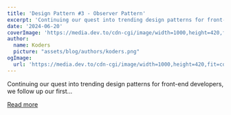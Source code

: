 ```yaml
---
title: 'Design Pattern #3 - Observer Pattern'
excerpt: 'Continuing our quest into trending design patterns for front-end developers, we follow up our first...'
date: '2024-06-20'
coverImage: 'https://media.dev.to/cdn-cgi/image/width=1000,height=420,fit=cover,gravity=auto,format=auto/https%3A%2F%2Fdev-to-uploads.s3.amazonaws.com%2Fuploads%2Farticles%2F2bic405vaixlk6stbqax.png'
author:
  name: Koders
  picture: "assets/blog/authors/koders.png"
ogImage:
  url: 'https://media.dev.to/cdn-cgi/image/width=1000,height=420,fit=cover,gravity=auto,format=auto/https%3A%2F%2Fdev-to-uploads.s3.amazonaws.com%2Fuploads%2Farticles%2F2bic405vaixlk6stbqax.png'
---
```


Continuing our quest into trending design patterns for front-end developers, we follow up our first...

[Read more](https://dev.to/superviz/design-pattern-3-observer-pattern-36eo)
